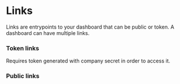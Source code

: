 # Links

Links are entrypoints to your dashboard that can be public or token. A dashboard can have multiple links.

### Token links

Requires token generated with company secret in order to access it.

### Public links